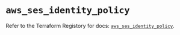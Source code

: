# `aws_ses_identity_policy`

Refer to the Terraform Registory for docs: [`aws_ses_identity_policy`](https://registry.terraform.io/providers/hashicorp/aws/3.76.1/docs/resources/ses_identity_policy).
